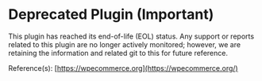 # Deprecated Plugin (Important)
This plugin has reached its end-of-life (EOL) status. Any support or reports related to this plugin are no longer actively monitored; however, we are retaining the information and related git to this for future reference. 

Reference(s): 
[https://wpecommerce.org](https://wpecommerce.org/)



